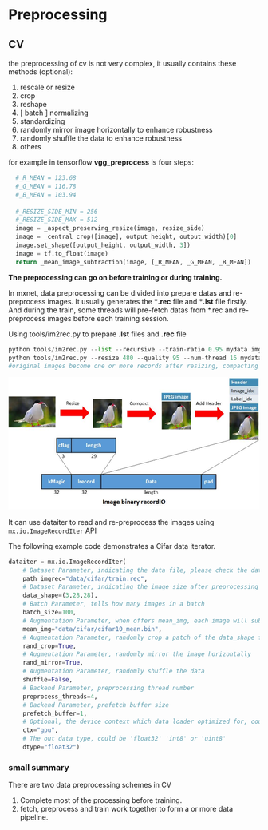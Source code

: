 #	Preprocessing

##	CV

the preprocessing of cv is not very complex, it usually contains these methods (optional):

1. rescale or resize
2. crop
3. reshape
4. [ batch ] normalizing
5. standardizing
6. randomly mirror image horizontally to enhance robustness
7. randomly shuffle the data to enhance robustness
8. others

for example in tensorflow **vgg_preprocess** is four steps:

```python
  #_R_MEAN = 123.68
  #_G_MEAN = 116.78
  #_B_MEAN = 103.94

  #_RESIZE_SIDE_MIN = 256
  #_RESIZE_SIDE_MAX = 512
  image = _aspect_preserving_resize(image, resize_side)
  image = _central_crop([image], output_height, output_width)[0]
  image.set_shape([output_height, output_width, 3])
  image = tf.to_float(image)
  return _mean_image_subtraction(image, [_R_MEAN, _G_MEAN, _B_MEAN])
```

**The preprocessing can go on before training or during training.**

In mxnet, data preprocessing can be divided into prepare datas and re-preprocess images. It usually generates the ***.rec** file and ***.lst** file firstly. And during the train, some threads will pre-fetch datas from *.rec and re-preprocess images before each training session.

Using tools/im2rec.py to prepare **.lst** files and **.rec** file

```python
python tools/im2rec.py --list --recursive --train-ratio 0.95 mydata img_data
python tools/im2rec.py --resize 480 --quality 95 --num-thread 16 mydata img_data
#original images become one or more records after resizing, compacting and adding header and pad
```

![baserecordio](assets/ImageRecordIO.jpg)

It can use dataiter to read and re-preprocess the images using `mx.io.ImageRecordIter` API

The following example code demonstrates a Cifar data iterator.

```python
dataiter = mx.io.ImageRecordIter(
    # Dataset Parameter, indicating the data file, please check the data is already there
    path_imgrec="data/cifar/train.rec",
    # Dataset Parameter, indicating the image size after preprocessing
    data_shape=(3,28,28),
    # Batch Parameter, tells how many images in a batch
    batch_size=100,
    # Augmentation Parameter, when offers mean_img, each image will subtract the mean value at each pixel
    mean_img="data/cifar/cifar10_mean.bin",
    # Augmentation Parameter, randomly crop a patch of the data_shape from the original image
    rand_crop=True,
    # Augmentation Parameter, randomly mirror the image horizontally
    rand_mirror=True,
    # Augmentation Parameter, randomly shuffle the data
    shuffle=False,
    # Backend Parameter, preprocessing thread number
    preprocess_threads=4,
    # Backend Parameter, prefetch buffer size
    prefetch_buffer=1,
    # Optional, the device context which data loader optimized for, could be 'gpu' or 'cpu'
    ctx="gpu",
    # The out data type, could be 'float32' 'int8' or 'uint8'
    dtype="float32")
```

###	small summary

There are two data preprocessing schemes in CV

1. Complete most of the processing before training.
2. fetch, preprocess and train work together to form a or more data pipeline.